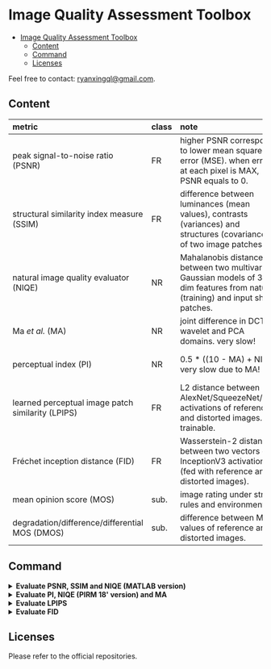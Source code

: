 # Image Quality Assessment Toolbox

- [Image Quality Assessment Toolbox](#image-quality-assessment-toolbox)
  - [Content](#content)
  - [Command](#command)
  - [Licenses](#licenses)

Feel free to contact: <ryanxingql@gmail.com>.

## Content

|metric|class|note|better|range|ref|platform|
|:-|:-|:-|:-|:-|:-|:-|
|peak signal-to-noise ratio (PSNR)|FR|higher PSNR corresponds to lower mean squared error (MSE). when error at each pixel is MAX, PSNR equals to 0.|$\uparrow$|[0, inf)|[[WIKI]](https://en.wikipedia.org/wiki/Peak_signal-to-noise_ratio)|MATLAB|
|structural similarity index measure (SSIM)|FR|difference between luminances (mean values), contrasts (variances) and structures (covariances) of two image patches.|$\uparrow$|(?, 1]|[[WIKI]](https://en.wikipedia.org/wiki/Structural_similarity)|MATLAB|
|natural image quality evaluator (NIQE)|NR|Mahalanobis distance between two multivariate Gaussian models of 36-dim features from natural (training) and input sharp patches.|$\downarrow$|[0, ?)|[[MATLAB]](https://www.mathworks.com/help/images/ref/niqe.html) [[paper]](https://ieeexplore.ieee.org/document/6353522)|MATLAB|
|Ma *et al.* (MA)|NR|joint difference in DCT, wavelet and PCA domains. very slow!|$\uparrow$|[0, 10]|[[official repo]](https://github.com/chaoma99/sr-metric) [[paper]](https://arxiv.org/abs/1612.05890)|MATLAB|
|perceptual index (PI)|NR|0.5 * ((10 - MA) + NIQE). very slow due to MA!|$\downarrow$|[0, ?)|[[official repo]](https://github.com/roimehrez/PIRM2018) [[paper]](https://arxiv.org/abs/1809.07517)|MATLAB|
|learned perceptual image patch similarity (LPIPS)|FR|L2 distance between AlexNet/SqueezeNet/VGG activations of reference and distorted images. trainable.|$\downarrow$|[0, ?)|[[official repo]](https://github.com/richzhang/PerceptualSimilarity)|PYTORCH|
|Fréchet inception distance (FID)|FR|Wasserstein-2 distance between two vectors of InceptionV3 activations (fed with reference and distorted images).|$\downarrow$|[0, ?)|[[official repo]](https://github.com/mseitzer/pytorch-fid) [[paper]](https://arxiv.org/abs/1706.08500)|PYTORCH|
|mean opinion score (MOS)|sub.|image rating under strict rules and environment.|$\uparrow$|[0, 100]|[[BT.500]](https://www.itu.int/rec/R-REC-BT.500/)|human|
|degradation/difference/differential MOS (DMOS)|sub.|difference between MOS values of reference and distorted images.|$\downarrow$|[0, 100]|[[src1]](https://ieeexplore.ieee.org/stamp/stamp.jsp?arnumber=762345)  [[src2]](https://videoclarity.com/PDF/WPUnderstandingJNDMOSPSNR.pdf)|human|

## Command

<details>
<summary><b>Evaluate PSNR, SSIM and NIQE (MATLAB version)</b></summary>
<p>

1. Edit paths in `iqa_psnr_ssim_niqe.m`.
2. Run `iqa_psnr_ssim_niqe.m`.

Note that the list of the evaluated images is based on `dst_dir`.

</p>
</details>

<details>
<summary><b>Evaluate PI, NIQE (PIRM 18' version) and MA</b></summary>
<p>

1. Download `iqa_pi_niqe_ma/` folder at [[Releases]](https://github.com/RyanXingQL/Image-Quality-Assessment-Toolbox/releases) or [[百度网盘 (iqaa)]](https://pan.baidu.com/s/1jJB7EjdhPchGJ6XFKxF6IA).
2. Edit paths in `iqa_pi_niqe_ma.m`.
3. Run `iqa_pi_niqe_ma.m`.

Note that:

- the list of the evaluated images is based on `dst_dir`.
- the NIQE model (PIRM 18' version) is different from the MATLAB version (so as the results).

</p>
</details>

<details>
<summary><b>Evaluate LPIPS</b></summary>
<p>

1. Create CONDA environment: `conda create -n iqa python=3.7 -y`, and enter this environment: `conda activate iqa`.
2. Install TORCH: `python -m pip install torch==1.6.0+cu101 torchvision==0.7.0+cu101 -f https://download.pytorch.org/whl/torch_stable.html`.
3. Install other dependecies: `python -m pip install opencv-python scipy tqdm`
4. Install LPIPS: `python -m pip install lpips==0.1.3`
5. Edit paths in `iqa_lpips.py`.
6. Run `iqa_lpips.py`.

Note that the list of the evaluated images is based on `dst_dir`.

</p>
</details>

<details>
<summary><b>Evaluate FID</b></summary>
<p>

1. Create CONDA environment: `conda create -n iqa python=3.7 -y`, and enter this environment: `conda activate iqa`.
2. Install packages: `pip install pytorch-fid==0.2.0`.
3. Edit paths in `iqa_fid.py`.
4. Run `iqa_fid.py`.

Note that the list of the evaluated images is based on `dst_dir`.

</p>
</details>

## Licenses

Please refer to the official repositories.
